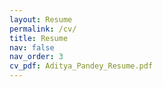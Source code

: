 ```yaml
---
layout: Resume
permalink: /cv/
title: Resume
nav: false
nav_order: 3
cv_pdf: Aditya_Pandey_Resume.pdf
---
```

